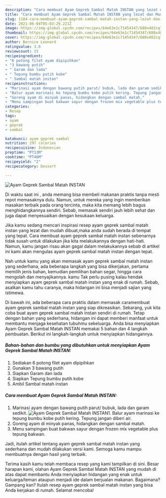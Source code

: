 ```yaml
---
description: "Cara membuat Ayam Geprek Sambal Matah INSTAN yang lezat dan Mudah Dibuat"
title: "Cara membuat Ayam Geprek Sambal Matah INSTAN yang lezat dan Mudah Dibuat"
slug: 1184-cara-membuat-ayam-geprek-sambal-matah-instan-yang-lezat-dan-mudah-dibuat
date: 2021-06-04T05:03:29.221Z
image: https://img-global.cpcdn.com/recipes/64e63e1c71454347/680x482cq70/ayam-geprek-sambal-matah-instan-foto-resep-utama.jpg
thumbnail: https://img-global.cpcdn.com/recipes/64e63e1c71454347/680x482cq70/ayam-geprek-sambal-matah-instan-foto-resep-utama.jpg
cover: https://img-global.cpcdn.com/recipes/64e63e1c71454347/680x482cq70/ayam-geprek-sambal-matah-instan-foto-resep-utama.jpg
author: Bernice Leonard
ratingvalue: 3.8
reviewcount: 15
recipeingredient:
- "6 potong filet ayam dipipihkan"
- "3 bawang putih"
- " Garam dan lada"
- " Tepung bumbu putih kobe"
- " Sambal matah instan"
recipeinstructions:
- "Marinasi ayam dengan bawang putih parut/ bubuk, lada dan garam sedikit."
- "Balur ayam marinasi ke tepung bumbu kobe putih kering. Tepung jangan diberi air."
- "Goreng ayam di minyak panas, hidangkan dengan sambal matah."
- "Menu sampingan buat bakwan sayur dengan frozen mix vegetable plus tepung bakwan."
categories:
- Resep
tags:
- ayam
- geprek
- sambal

katakunci: ayam geprek sambal 
nutrition: 297 calories
recipecuisine: Indonesian
preptime: "PT13M"
cooktime: "PT46M"
recipeyield: "2"
recipecategory: Dessert

---
```



![Ayam Geprek Sambal Matah INSTAN](https://img-global.cpcdn.com/recipes/64e63e1c71454347/680x482cq70/ayam-geprek-sambal-matah-instan-foto-resep-utama.jpg)

Di waktu  saat ini , anda memang bisa membeli makanan praktis tanpa mesti repot memasaknya dulu. Namun, untuk mereka yang ingin memberikan masakan terbaik pada orang tercinta, maka kita memang lebih bagus menghidangkannya sendiri. Sebab, memasak sendiri jauh lebih sehat dan juga dapat menyesuaikan dengan kesukaan keluarga.

Jika kamu sedang mencari inspirasi resep ayam geprek sambal matah instan yang lezat dan mudah dibuat,maka anda sudah berada di tempat yang tepat. Cara membuat ayam geprek sambal matah instan  sebenarnya tidak susah untuk dilakukan jika kita melakukannya dengan hati-hati. Namun, kamu jangan risau akan gagal dalam melakukannya 
sebab di artikel ini kami akan mengulas ayam geprek sambal matah instan dengan tepat.  



Nah untuk kamu yang akan memasak ayam geprek sambal matah instan yang sederhana, ada beberapa langkah yang bisa dikerjakan, pertama memilih jenis bahan, kemudian pemilihan bahan segar, hingga cara mengolah dan menyajikannya. kamu Tak perlu pusing kalau hendak menyiapkan ayam geprek sambal matah instan yang enak di rumah. Sebab, asalkan kamu  tahu caranya, maka hidangan ini bisa menjadi sajian yang istimewa.

Di bawah ini, ada beberapa cara praktis  dalam memasak caramembuat ayam geprek sambal matah instan yang siap dikreasikan. Sekarang, yuk kita coba buat ayam geprek sambal matah instan sendiri di rumah. Tetap dengan bahan yang sederhana, hidangan ini dapat memberi manfaat untuk membantu menjaga kesehatan tubuhmu sekeluarga. Anda bisa menyiapkan Ayam Geprek Sambal Matah INSTAN memakai 5 bahan dan 4 langkah pembuatan. Berikut ini langkah-langkah untuk menyiapkan hidangannya.

<!--inarticleads1-->

##### Bahan-bahan dan bumbu yang dibutuhkan untuk menyiapkan Ayam Geprek Sambal Matah INSTAN:

1. Sediakan 6 potong filet ayam dipipihkan
1. Gunakan 3 bawang putih
1. Siapkan  Garam dan lada
1. Siapkan  Tepung bumbu putih kobe
1. Ambil  Sambal matah instan




<!--inarticleads2-->

##### Cara membuat Ayam Geprek Sambal Matah INSTAN:

1. Marinasi ayam dengan bawang putih parut/ bubuk, lada dan garam sedikit.
<img src="https://img-global.cpcdn.com/steps/14b19d3b5af01efe/160x128cq70/ayam-geprek-sambal-matah-instan-langkah-memasak-1-foto.jpg" alt="Ayam Geprek Sambal Matah INSTAN">1. Balur ayam marinasi ke tepung bumbu kobe putih kering. Tepung jangan diberi air.
1. Goreng ayam di minyak panas, hidangkan dengan sambal matah.
1. Menu sampingan buat bakwan sayur dengan frozen mix vegetable plus tepung bakwan.




Jadi, itulah artikel tentang  ayam geprek sambal matah instan  yang sederhana dan mudah dilakukan versi kami. Semoga kamu mampu membuatnya dengan hasil yang terbaik. 

Terima kasih kamu telah membaca resep yang kami tampilkan di sini. Besar harapan kami, olahan  Ayam Geprek Sambal Matah INSTAN yang mudah di atas dapat membantu Anda menyiapkan hidangan yang enak untuk keluarga/teman ataupun menjadi ide dalam berjualan makanan. Bagaimana? Gampang kan? Itulah resep ayam geprek sambal matah instan yang bisa Anda kerjakan di rumah. Selamat mencoba!

